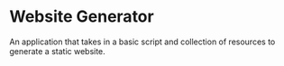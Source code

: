 # Website Generator

An application that takes in a basic script and collection of resources to generate a static website.
